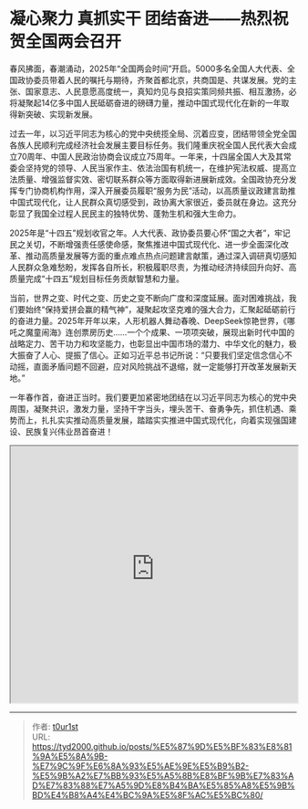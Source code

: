 # 凝心聚力 真抓实干 团结奋进——热烈祝贺全国两会召开


春风拂面，春潮涌动，2025年“全国两会时间”开启。5000多名全国人大代表、全国政协委员带着人民的嘱托与期待，齐聚首都北京，共商国是、共谋发展。党的主张、国家意志、人民意愿高度统一，真知灼见与良招实策同频共振、相互激扬，必将凝聚起14亿多中国人民砥砺奋进的磅礴力量，推动中国式现代化在新的一年取得新突破、实现新发展。

过去一年，以习近平同志为核心的党中央统揽全局、沉着应变，团结带领全党全国各族人民顺利完成经济社会发展主要目标任务。我们隆重庆祝全国人民代表大会成立70周年、中国人民政治协商会议成立75周年。一年来，十四届全国人大及其常委会坚持党的领导、人民当家作主、依法治国有机统一，在维护宪法权威、提高立法质量、增强监督实效、密切联系群众等方面取得新进展新成效。全国政协充分发挥专门协商机构作用，深入开展委员履职“服务为民”活动，以高质量议政建言助推中国式现代化，让人民群众真切感受到，政协离大家很近，委员就在身边。这充分彰显了我国全过程人民民主的独特优势、蓬勃生机和强大生命力。

2025年是“十四五”规划收官之年。人大代表、政协委员要心怀“国之大者”，牢记民之关切，不断增强责任感使命感，聚焦推进中国式现代化、进一步全面深化改革、推动高质量发展等方面的重点难点热点问题建言献策，通过深入调研真切感知人民群众急难愁盼，发挥各自所长，积极履职尽责，为推动经济持续回升向好、高质量完成“十四五”规划目标任务贡献智慧和力量。

当前，世界之变、时代之变、历史之变不断向广度和深度延展。面对困难挑战，我们要始终“保持爱拼会赢的精气神”，凝聚起攻坚克难的强大合力，汇聚起砥砺前行的奋进力量。2025年开年以来，人形机器人舞动春晚、DeepSeek惊艳世界，《哪吒之魔童闹海》连创票房历史……一个个成果、一项项突破，展现出新时代中国的战略定力、苦干功力和攻坚能力，也彰显出中国市场的潜力、中华文化的魅力，极大振奋了人心、提振了信心。正如习近平总书记所说：“只要我们坚定信念信心不动摇，直面矛盾问题不回避，应对风险挑战不退缩，就一定能够打开改革发展新天地。”

一年春作首，奋进正当时。我们要更加紧密地团结在以习近平同志为核心的党中央周围，凝聚共识，激发力量，坚持干字当头，埋头苦干、奋勇争先，抓住机遇、乘势而上，扎扎实实推动高质量发展，踏踏实实推进中国式现代化，向着实现强国建设、民族复兴伟业昂首奋进！

<iframe
    width="100%"
    height="450"
    src="https://content-static.cctvnews.cctv.com/snow-book/index.html?item_id=6412596000489053822&track_id=17DD3B49-6171-4749-B487-C29F087FFFDE_775902024185"
></iframe>

---

> 作者: [t0ur1st](https://github.com/tyd2000)  
> URL: https://tyd2000.github.io/posts/%E5%87%9D%E5%BF%83%E8%81%9A%E5%8A%9B-%E7%9C%9F%E6%8A%93%E5%AE%9E%E5%B9%B2-%E5%9B%A2%E7%BB%93%E5%A5%8B%E8%BF%9B%E7%83%AD%E7%83%88%E7%A5%9D%E8%B4%BA%E5%85%A8%E5%9B%BD%E4%B8%A4%E4%BC%9A%E5%8F%AC%E5%BC%80/  

